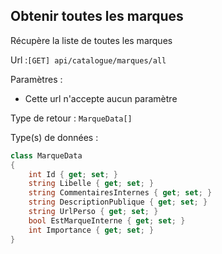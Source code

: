 ## <span id='listedesmarques'>Obtenir toutes les marques</span>

Récupère la liste de toutes les marques

Url :`[GET] api/catalogue/marques/all`

Paramètres : 

- Cette url n'accepte aucun paramètre

Type de retour : `MarqueData[]`

Type(s) de données :

```csharp
class MarqueData
{
	int Id { get; set; }
	string Libelle { get; set; }
	string CommentairesInternes { get; set; }
	string DescriptionPublique { get; set; }
	string UrlPerso { get; set; }
	bool EstMarqueInterne { get; set; }
	int Importance { get; set; }
}

```

